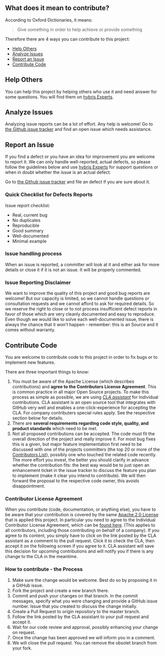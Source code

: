 ## What does it mean to contribute?

According to Oxford Dictionaries, it means:
> Give something in order to help achieve or provide something

Therefore there are 4 ways you can contribute to this project:
 * [Help Others](#help-others)
 * [Analyze Issues](#analyze-issues)
 * [Report an Issue](#report-an-issue)
 * [Contribute Code](#contribute-code)

## Help Others

You can help this project by helping others who use it and need answer for some questions. You will find them on [hybris Experts](https://experts.hybris.com/spaces/151/index.html).

## Analyze Issues

Analyzing issue reports can be a lot of effort. Any help is welcome!
Go to [the Github issue tracker](/issues) and find an open issue which needs assistance.

## Report an Issue

If you find a defect or you have an idea for improvement you are welcome to report it.
We can only handle well-reported, actual defects, so please follow the guidelines below and use [hybris Experts](https://experts.hybris.com/spaces/151/index.html) for support questions or when in doubt whether the issue is an actual defect.

Go to [the Github issue tracker](/issues) and file an defect if you are sure about it.

### Quick Checklist for Defects Reports

Issue report checklist:
 * Real, current bug
 * No duplicates
 * Reproducible
 * Good summary
 * Well-documented
 * Minimal example

### Issue handling process

When an issue is reported, a committer will look at it and either ask for more details or close it if it is not an issue. It will be properly commented.

### Issue Reporting Disclaimer

We want to improve the quality of this project and good bug reports are welcome! But our capacity is limited, so we cannot handle questions or consultation requests and we cannot afford to ask for required details. So we reserve the right to close or to not process insufficient defect reports in favor of those which are very cleanly documented and easy to reproduce. Even though we would like to solve each well-documented issue, there is always the chance that it won't happen - remember: this is an 
Source and it comes without warranty.

## Contribute Code

You are welcome to contribute code to this project in order to fix bugs or to implement new features.

There are three important things to know:

1.  You must be aware of the Apache License (which describes contributions) and **agree to the Contributors License Agreement**. This is common practice in all major Open Source projects. To make this process as simple as possible, we are using *[CLA assistant](https://cla-assistant.io/)* for individual contributions. CLA assistant is an open source tool that integrates with GitHub very well and enables a one-click-experience for accepting the CLA. For company contributers special rules apply. See the respective section below for details.
2.  There are **several requirements regarding code style, quality, and product standards** which need to be met.
3.  Not all proposed contributions can be accepted. The code must fit the overall direction of the project and really improve it. For most bug fixes this is a given, but major feature implementation first need to be discussed with one of the projects committers (the top 20 or more of the [Contributors List](/graphs/contributors)), possibly one who touched the related code recently. The more effort you invest, the better you should clarify in advance whether the contribution fits: the best way would be to just open an enhancement ticket in the issue tracker to discuss the feature you plan to implement (make it clear you intend to contribute). We will then forward the proposal to the respective code owner, this avoids disappointment.

### Contributor License Agreement

When you contribute (code, documentation, or anything else), you have to be aware that your contribution is covered by the same [Apache 2.0 License](http://www.apache.org/licenses/LICENSE-2.0) that is applied this project.
In particular you need to agree to the Individual Contributor License Agreement,
which can be [found here](https://gist.github.com/CLAassistant/bd1ea8ec8aa0357414e8).
(This applies to all contributors, including those contributing on behalf of a company). If you agree to its content, you simply have to click on the link posted by the CLA assistant as a comment to the pull request. Click it to check the CLA, then accept it on the following screen if you agree to it. CLA assistant will save this decision for upcoming contributions and will notify you if there is any change to the CLA in the meantime.

### How to contribute - the Process

1. Make sure the change would be welcome. Best do so by proposing it in a GitHub issue.
2. Fork the project and create a new branch there.
3. Commit and push your changes on that branch. In the commit messages, specify what you were changing and provide a GitHub issue number. Issue that you created to discuss the change initially.
4. Create a Pull Request to origin repository to the master branch.
5. Follow the link posted by the CLA assistant to your pull request and accept it.
6. Wait for our code review and approval, possibly enhancing your change on request.
7. Once the change has been approved we will inform you in a comment.
8. We will close the pull request. You can remove the obsolet branch from your fork.

